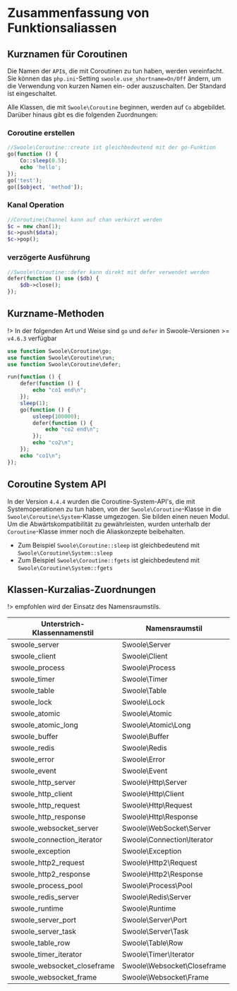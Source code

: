 # Zusammenfassung von Funktionsaliassen


## Kurznamen für Coroutinen

Die Namen der `API`s, die mit Coroutinen zu tun haben, werden vereinfacht. Sie können das `php.ini`-Setting `swoole.use_shortname=On/Off` ändern, um die Verwendung von kurzen Namen ein- oder auszuschalten. Der Standard ist eingeschaltet.

Alle Klassen, die mit `Swoole\Coroutine` beginnen, werden auf `Co` abgebildet. Darüber hinaus gibt es die folgenden Zuordnungen:


### Coroutine erstellen

```php
//Swoole\Coroutine::create ist gleichbedeutend mit der go-Funktion
go(function () {
	Co::sleep(0.5);
	echo 'hello';
});
go('test');
go([$object, 'method']);
```


### Kanal Operation

```php
//Coroutine\Channel kann auf chan verkürzt werden
$c = new chan(1);
$c->push($data);
$c->pop();
```


### verzögerte Ausführung

```php
//Swoole\Coroutine::defer kann direkt mit defer verwendet werden
defer(function () use ($db) {
    $db->close();
});
```


## Kurzname-Methoden

!> In der folgenden Art und Weise sind `go` und `defer` in Swoole-Versionen >= `v4.6.3` verfügbar

```php
use function Swoole\Coroutine\go;
use function Swoole\Coroutine\run;
use function Swoole\Coroutine\defer;

run(function () {
    defer(function () {
        echo "co1 end\n";
    });
    sleep(1);
    go(function () {
        usleep(100000);
        defer(function () {
            echo "co2 end\n";
        });
        echo "co2\n";
    });
    echo "co1\n";
});
```


## Coroutine System API

In der Version `4.4.4` wurden die Coroutine-System-API's, die mit Systemoperationen zu tun haben, von der `Swoole\Coroutine`-Klasse in die `Swoole\Coroutine\System`-Klasse umgezogen. Sie bilden einen neuen Modul. Um die Abwärtskompatibilität zu gewährleisten, wurden unterhalb der `Coroutine`-Klasse immer noch die Aliaskonzepte beibehalten.

* Zum Beispiel `Swoole\Coroutine::sleep` ist gleichbedeutend mit `Swoole\Coroutine\System::sleep`
* Zum Beispiel `Swoole\Coroutine::fgets` ist gleichbedeutend mit `Swoole\Coroutine\System::fgets`

## Klassen-Kurzalias-Zuordnungen

!> empfohlen wird der Einsatz des Namensraumstils.

| Unterstrich-Klassennamenstil                | Namensraumstil                  |
| --------------------------- | --------------------------- |
| swoole_server               | Swoole\Server               |
| swoole_client               | Swoole\Client               |
| swoole_process              | Swoole\Process              |
| swoole_timer                | Swoole\Timer                |
| swoole_table                | Swoole\Table                |
| swoole_lock                 | Swoole\Lock                 |
| swoole_atomic               | Swoole\Atomic               |
| swoole_atomic_long          | Swoole\Atomic\Long          |
| swoole_buffer               | Swoole\Buffer               |
| swoole_redis                | Swoole\Redis                |
| swoole_error                | Swoole\Error                |
| swoole_event                | Swoole\Event                |
| swoole_http_server          | Swoole\Http\Server          |
| swoole_http_client          | Swoole\Http\Client          |
| swoole_http_request         | Swoole\Http\Request         |
| swoole_http_response        | Swoole\Http\Response        |
| swoole_websocket_server     | Swoole\WebSocket\Server     |
| swoole_connection_iterator  | Swoole\Connection\Iterator  |
| swoole_exception            | Swoole\Exception            |
| swoole_http2_request        | Swoole\Http2\Request        |
| swoole_http2_response       | Swoole\Http2\Response       |
| swoole_process_pool         | Swoole\Process\Pool         |
| swoole_redis_server         | Swoole\Redis\Server         |
| swoole_runtime              | Swoole\Runtime              |
| swoole_server_port          | Swoole\Server\Port          |
| swoole_server_task          | Swoole\Server\Task          |
| swoole_table_row            | Swoole\Table\Row            |
| swoole_timer_iterator       | Swoole\Timer\Iterator       |
| swoole_websocket_closeframe | Swoole\Websocket\Closeframe |
| swoole_websocket_frame      | Swoole\Websocket\Frame      |
